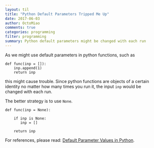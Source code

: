 ```yaml
---
layout: til
title: "Python Default Parameters Tripped Me Up"
date: 2017-06-03
author: OctoMiao
comments: true
categories: programming
filter: programming
summary: Python default parameters might be changed with each run
---
```


As we might use default parameters in python functions, such as

```
def func(inp = []):
    inp.append(1)
    return inp
```

this might cause trouble. Since python functions are objects of a certain identity no matter how many times you run it, the input `inp` would be changed with each run.

The better strategy is to use `None`.


```
def func(inp = None):

    if inp is None:
       inp = []

    return inp
```


For references, please read: [Default Parameter Values in Python](http://effbot.org/zone/default-values.htm).
